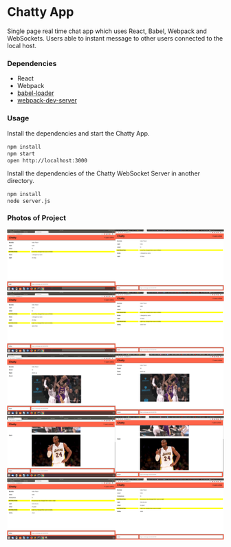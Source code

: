 Chatty App
=====================

Single page real time chat app which uses React, Babel, Webpack and WebSockets. Users able to instant message to other users connected to the local host.

### Dependencies

* React
* Webpack
* [babel-loader](https://github.com/babel/babel-loader)
* [webpack-dev-server](https://github.com/webpack/webpack-dev-server)


### Usage

Install the dependencies and start the Chatty App.

```
npm install
npm start
open http://localhost:3000
```

Install the dependencies of the Chatty WebSocket Server in another directory.

```
npm install
node server.js
```

### Photos of Project


![](https://github.com/romelt777/chattyApp/blob/master/docs/changing_username.png)
![](https://github.com/romelt777/chattyApp/blob/master/docs/changing_username2.png)
![](https://github.com/romelt777/chattyApp/blob/master/docs/display_gif.png)
![](https://github.com/romelt777/chattyApp/blob/master/docs/display_photo.png)
![](https://github.com/romelt777/chattyApp/blob/master/docs/users_disconnecting.png)




